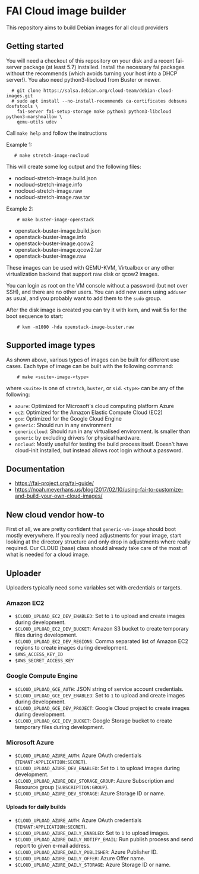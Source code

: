 # FAI Cloud image builder

This repository aims to build Debian images for all cloud providers

## Getting started

You will need a checkout of this repository on your disk and a recent fai-server
package (at least 5.7) installed. Install the necessary fai packages without
the recommends (which avoids turning your host into a DHCP server!).
You also need python3-libcloud from Buster or newer.

```
  # git clone https://salsa.debian.org/cloud-team/debian-cloud-images.git
  # sudo apt install --no-install-recommends ca-certificates debsums dosfstools \
    fai-server fai-setup-storage make python3 python3-libcloud python3-marshmallow \
    qemu-utils udev
```

  Call `make help` and follow the instructions

Example 1:

```
   # make stretch-image-nocloud
```

This will create some log output and the following files:

- nocloud-stretch-image.build.json
- nocloud-stretch-image.info
- nocloud-stretch-image.raw
- nocloud-stretch-image.raw.tar

Example 2:

```
    # make buster-image-openstack
```

- openstack-buster-image.build.json
- openstack-buster-image.info
- openstack-buster-image.qcow2
- openstack-buster-image.qcow2.tar
- openstack-buster-image.raw

These images can be used with QEMU-KVM, Virtualbox or any other virtualization
backend that support raw disk or qcow2 images.

You can login as root on the VM console without a password (but not over
SSH), and there are no other users. You can add new users using `adduser` as
usual, and you probably want to add them to the `sudo` group.

After the disk image is created you can try it with kvm, and wait 5s for the
boot sequence to start:

```
    # kvm -m1000 -hda openstack-image-buster.raw
```

## Supported image types

As shown above, various types of images can be built for different use
cases. Each type of image can be built with the following command:

```
    # make <suite>-image-<type>
```

where `<suite>` is one of `stretch`, `buster`, or `sid`. `<type>` can
be any of the following:

 * `azure`: Optimized for Microsoft's cloud computing platform Azure
 * `ec2`: Optimized for the Amazon Elastic Compute Cloud (EC2)
 * `gce`: Optimized for the Google Cloud Engine
 * `generic`: Should run in any environment
 * `genericcloud`: Should run in any virtualised environment. Is
   smaller than `generic` by excluding drivers for physical hardware.
 * `nocloud`: Mostly useful for testing the build process
   itself. Doesn't have cloud-init installed, but instead allows root
   login without a password.

## Documentation

 * https://fai-project.org/fai-guide/
 * https://noah.meyerhans.us/blog/2017/02/10/using-fai-to-customize-and-build-your-own-cloud-images/

## New cloud vendor how-to

First of all, we are pretty confident that `generic-vm-image` should boot
mostly everywhere. If you really need adjustments for your image, start looking
at the directory structure and only drop in adjustments where really required.
Our CLOUD (base) class should already take care of the most of what is needed
for a cloud image.

## Uploader

Uploaders typically need some variables set with credentials or targets.

### Amazon EC2

 * `$CLOUD_UPLOAD_EC2_DEV_ENABLED`: Set to `1` to upload and create images during development.
 * `$CLOUD_UPLOAD_EC2_DEV_BUCKET`: Amazon S3 bucket to create temporary files during development.
 * `$CLOUD_UPLOAD_EC2_DEV_REGIONS`: Comma separated list of Amazon EC2 regions to create images during development.
 * `$AWS_ACCESS_KEY_ID`
 * `$AWS_SECRET_ACCESS_KEY`

### Google Compute Engine

 * `$CLOUD_UPLOAD_GCE_AUTH`: JSON string of service account credentials.
 * `$CLOUD_UPLOAD_GCE_DEV_ENABLED`: Set to `1` to upload and create images during development.
 * `$CLOUD_UPLOAD_GCE_DEV_PROJECT`: Google Cloud project to create images during development.
 * `$CLOUD_UPLOAD_GCE_DEV_BUCKET`: Google Storage bucket to create temporary files during development.

### Microsoft Azure

 * `$CLOUD_UPLOAD_AZURE_AUTH`: Azure OAuth credentials (`TENANT:APPLICATION:SECRET`).
 * `$CLOUD_UPLOAD_AZURE_DEV_ENABLED`: Set to `1` to upload images during development.
 * `$CLOUD_UPLOAD_AZURE_DEV_STORAGE_GROUP`: Azure Subscription and Resource group (`SUBSCRIPTION:GROUP`).
 * `$CLOUD_UPLOAD_AZURE_DEV_STORAGE`: Azure Storage ID or name.

#### Uploads for daily builds

 * `$CLOUD_UPLOAD_AZURE_AUTH`: Azure OAuth credentials (`TENANT:APPLICATION:SECRET`).
 * `$CLOUD_UPLOAD_AZURE_DAILY_ENABLED`: Set to `1` to upload images.
 * `$CLOUD_UPLOAD_AZURE_DAILY_NOTIFY_EMAIL`: Run publish process and send report to given e-mail address.
 * `$CLOUD_UPLOAD_AZURE_DAILY_PUBLISHER`: Azure Publisher ID.
 * `$CLOUD_UPLOAD_AZURE_DAILY_OFFER`: Azure Offer name.
 * `$CLOUD_UPLOAD_AZURE_DAILY_STORAGE`: Azure Storage ID or name.

